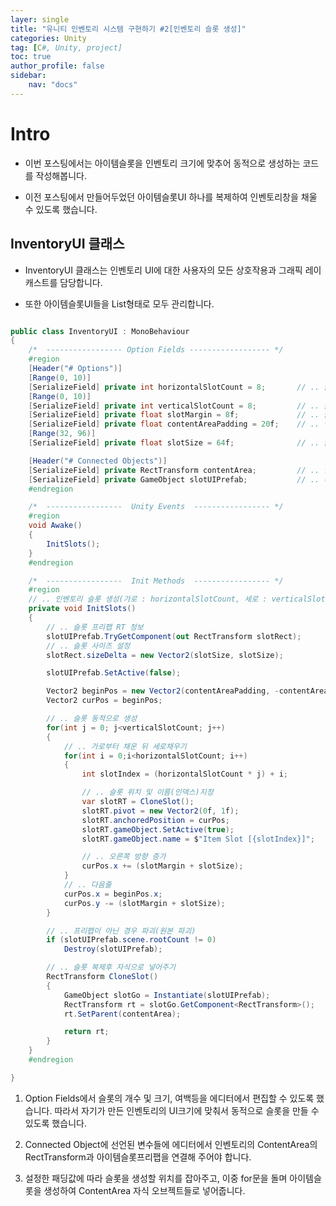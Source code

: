 ```yaml
---
layer: single
title: "유니티 인벤토리 시스템 구현하기 #2[인벤토리 슬롯 생성]"
categories: Unity
tag: [C#, Unity, project]
toc: true
author_profile: false
sidebar: 
    nav: "docs"
---
```



# Intro

- 이번 포스팅에서는 아이템슬롯을 인벤토리 크기에 맞추어 동적으로 생성하는 코드를 작성해봅니다.

- 이전 포스팅에서 만들어두었던 아이템슬롯UI 하나를 복제하여 인벤토리창을 채울 수 있도록 했습니다.


## InventoryUI 클래스

- InventoryUI 클래스는 인벤토리 UI에 대한 사용자의 모든 상호작용과 그래픽 레이캐스트를 담당합니다.

- 또한 아이템슬롯UI들을 List형태로 모두 관리합니다.


```c#

public class InventoryUI : MonoBehaviour
{
    /*  ----------------- Option Fields ------------------ */
    #region
    [Header("# Options")]
    [Range(0, 10)]
    [SerializeField] private int horizontalSlotCount = 8;       // .. 슬롯 가로 개수
    [Range(0, 10)]
    [SerializeField] private int verticalSlotCount = 8;         // .. 슬롯 세로 개수
    [SerializeField] private float slotMargin = 8f;             // .. 슬롯의 여백
    [SerializeField] private float contentAreaPadding = 20f;    // .. 인벤토리 영역 내부 여백
    [Range(32, 96)]
    [SerializeField] private float slotSize = 64f;              // .. 슬롯 크기

    [Header("# Connected Objects")]
    [SerializeField] private RectTransform contentArea;         // .. 인벤토리 ContentArea
    [SerializeField] private GameObject slotUIPrefab;           // .. 복사할 슬롯 원본
    #endregion

    /*  -----------------  Unity Events  ----------------- */
    #region
    void Awake()
    {
        InitSlots();
    }
    #endregion

    /*  -----------------  Init Methods  ----------------- */
    #region
    // .. 인벤토리 슬롯 생성(가로 : horizontalSlotCount, 세로 : verticalSlotCount)
    private void InitSlots()
    {
        // .. 슬롯 프리팹 RT 정보
        slotUIPrefab.TryGetComponent(out RectTransform slotRect);
        // .. 슬롯 사이즈 설정
        slotRect.sizeDelta = new Vector2(slotSize, slotSize);

        slotUIPrefab.SetActive(false);

        Vector2 beginPos = new Vector2(contentAreaPadding, -contentAreaPadding);
        Vector2 curPos = beginPos;

        // .. 슬롯 동적으로 생성
        for(int j = 0; j<verticalSlotCount; j++)
        {
            // .. 가로부터 채운 뒤 세로채우기
            for(int i = 0;i<horizontalSlotCount; i++)
            {
                int slotIndex = (horizontalSlotCount * j) + i;

                // .. 슬롯 위치 및 이름(인덱스)지정
                var slotRT = CloneSlot();
                slotRT.pivot = new Vector2(0f, 1f);
                slotRT.anchoredPosition = curPos;
                slotRT.gameObject.SetActive(true);
                slotRT.gameObject.name = $"Item Slot [{slotIndex}]";    // .. 복제한 슬롯 오브젝트네임

                // .. 오른쪽 방향 증가
                curPos.x += (slotMargin + slotSize);
            }
            // .. 다음줄
            curPos.x = beginPos.x;
            curPos.y -= (slotMargin + slotSize);
        }

        // .. 프리팹이 아닌 경우 파괴(원본 파괴)
        if (slotUIPrefab.scene.rootCount != 0)
            Destroy(slotUIPrefab);

        // .. 슬롯 복제후 자식으로 넣어주기
        RectTransform CloneSlot()
        {
            GameObject slotGo = Instantiate(slotUIPrefab);
            RectTransform rt = slotGo.GetComponent<RectTransform>();
            rt.SetParent(contentArea);

            return rt;
        }
    }
    #endregion

}

```


1. Option Fields에서 슬롯의 개수 및 크기, 여백등을 에디터에서 편집할 수 있도록 했습니다. 따라서 자기가 만든 인벤토리의 UI크기에 맞춰서 동적으로 슬롯을 만들 수 있도록 했습니다.

1. Connected Object에 선언된 변수들에 에디터에서 인벤토리의 ContentArea의 RectTransform과 아이템슬롯프리팹을 연결해 주어야 합니다.

1. 설정한 패딩값에 따라 슬롯을 생성할 위치를 잡아주고, 이중 for문을 돌며 아이템슬롯을 생성하여 ContentArea 자식 오브젝트들로 넣어줍니다.


